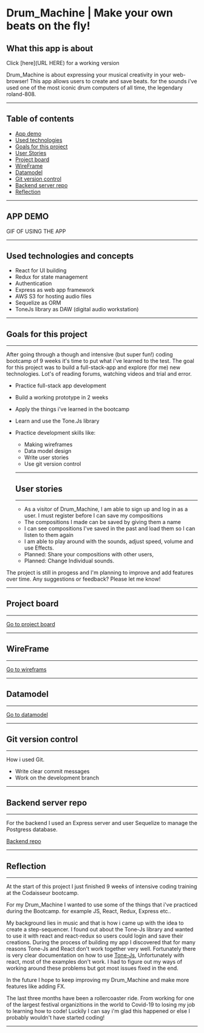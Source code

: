 # Drum_Machine | Make your own beats on the fly!

## What this app is about

Click [here](URL HERE) for a working version

Drum_Machine is about expressing your musical creativity in your web-browser!
This app allows users to create and save beats.
for the sounds i've used one of the most iconic drum computers of all time, the legendary roland-808.

---

## Table of contents

- [App demo](#APP-DEMO)
- [Used technologies](#Used-technologies-and-concepts)
- [Goals for this project](#Goals-for-this-project)
- [User Stories](#User-stories)
- [Project board](#Project-board)
- [WireFrame](#Wireframe)
- [Datamodel](#Datamodel)
- [Git version control](#Git-version-control)
- [Backend server repo](#Backend-server-repo)
- [Reflection](#Reflection)

---

## APP DEMO

GIF OF USING THE APP

---

## Used technologies and concepts

- React for UI building
- Redux for state management
- Authentication
- Express as web app framework
- AWS S3 for hosting audio files
- Sequelize as ORM
- ToneJs library as DAW (digital audio workstation)

---

## Goals for this project

---

After going through a though and intensive (but super fun!) coding bootcamp of 9 weeks it's time to put what i've learned to the test. The goal for this project was to build a full-stack-app and explore (for me) new technologies. Lot's of reading forums, watching videos and trial and error.

- Practice full-stack app development
- Build a working prototype in 2 weeks
- Apply the things i've learned in the bootcamp
- Learn and use the Tone.Js library
- Practice development skills like:

  - Making wireframes
  - Data model design
  - Write user stories
  - Use git version control

  ***

  ## User stories

  ***

  - As a visitor of Drum_Machine, I am able to sign up and log in as a user. I must register before I can save my compositions
  - The compositions I made can be saved by giving them a name
  - I can see compositions I've saved in the past and load them so I can listen to them again
  - I am able to play around with the sounds, adjust speed, volume and use Effects.
  - Planned: Share your compositions with other users,
  - Planned: Change Individual sounds.

The project is still in progess and I'm planning to improve and add features over time. Any suggestions or feedback?
Please let me know!

---

## Project board

---

[Go to project board](https://github.com/Tonyaap/DrumFrontent/projects/1)

---

## WireFrame

---

[Go to wireframs](https://github.com/Tonyaap/DrumFrontent/blob/master/Wireframe-DrumMachine.svg)

---

## Datamodel

---

[Go to datamodel](https://dbdiagram.io/d/5f91a8583a78976d7b78c6bc)

---

## Git version control

---

How i used Git.

- Write clear commit messages
- Work on the development branch

---

## Backend server repo

---

For the backend I used an Express server and user Sequelize to manage the Postgress database.

[Backend repo](https://github.com/Tonyaap/DrumBackend)

---

## Reflection

---

At the start of this project I just finished 9 weeks of intensive coding training at the Codaisseur bootcamp.

For my Drum_Machine I wanted to use some of the things that i've practiced during the Bootcamp. for example JS, React, Redux, Express etc..

My background lies in music and that is how i came up with the idea to create a step-sequencer. I found out about the Tone-Js library and wanted to use it with react and react-redux so users could login and save their creations. During the process of building my app I discovered that for many reasons Tone-Js and React don't work together very well. Fortunately there is very clear documentation on how to use [Tone-Js](https://tonejs.github.io/docs/14.7.58/index.html), Unfortunately with react, most of the examples don't work. I had to figure out my ways of working around these problems but got most issues fixed in the end.

In the future I hope to keep improving my Drum_Machine and make more features like adding FX.

The last three months have been a rollercoaster ride.
From working for one of the largest festival organizitions in the world to Covid-19 to losing my job to learning how to code!
Luckily I can say i'm glad this happened or else I probably wouldn't have started coding!

---
